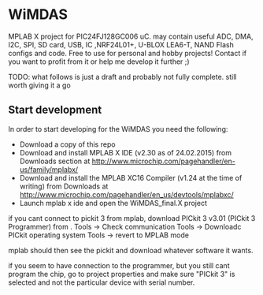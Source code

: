 # WiMDAS
MPLAB X project for PIC24FJ128GC006 uC. may contain useful ADC, DMA, I2C, SPI, SD card, USB, IC ,NRF24L01+, U-BLOX LEA6-T, NAND Flash configs and code. Free to use for personal and hobby projects! Contact if you want to profit from it or help me develop it further ;)

TODO: what follows is just a draft and probably not fully complete. still worth giving it a go

## Start development
In order to start developing for the WiMDAS you need the following:
 - Download a copy of this repo
 - Download and install MPLAB X IDE (v2.30 as of 24.02.2015) from Downloads section at http://www.microchip.com/pagehandler/en-us/family/mplabx/ 
 - Download and install the MPLAB XC16 Compiler (v1.24 at the time of writing) from Downloads at http://www.microchip.com/pagehandler/en_us/devtools/mplabxc/ 
 - Launch mplab x ide and open the WiMDAS_final.X project
  
if you cant connect to pickit 3 from mplab, download PICkit 3 v3.01 (PICkit 3 Programmer) from <link>.
Tools -> Check communication
Tools -> Downloadc PICkit operating system
Tools -> revert to MPLAB mode

mplab should then see the pickit and download whatever software it wants.

if you seem to have connection to the programmer, but you still cant program the chip, go to project properties and make sure "PICkit 3" is selected and not the particular device with serial number.
